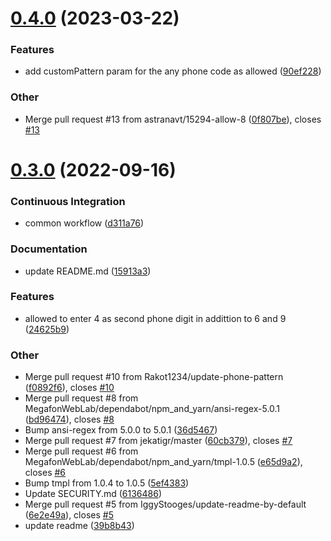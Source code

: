 # [0.4.0](https://github.com/MegafonWebLab/msisdn-formatter/compare/v0.3.0...v0.4.0) (2023-03-22)

### Features

- add customPattern param for the any phone code as allowed ([90ef228](https://github.com/MegafonWebLab/msisdn-formatter/commit/90ef228d4eeca90ddc0efbec5f4db2e9fe453797))

### Other

- Merge pull request #13 from astranavt/15294-allow-8 ([0f807be](https://github.com/MegafonWebLab/msisdn-formatter/commit/0f807be69420b272acbd0a9cc21249c00f7903da)), closes [#13](https://github.com/MegafonWebLab/msisdn-formatter/issues/13)

# [0.3.0](https://github.com/MegafonWebLab/msisdn-formatter/compare/v0.2.0...v0.3.0) (2022-09-16)

### Continuous Integration

- common workflow ([d311a76](https://github.com/MegafonWebLab/msisdn-formatter/commit/d311a7663420d936de5cb804e73c73446bf038d6))

### Documentation

- update README.md ([15913a3](https://github.com/MegafonWebLab/msisdn-formatter/commit/15913a37a156630ceee34f438c2ca096b25865d2))

### Features

- allowed to enter 4 as second phone digit in addittion to 6 and 9 ([24625b9](https://github.com/MegafonWebLab/msisdn-formatter/commit/24625b9dcb3e5fdfd68b21c42f51aedd07c01df0))

### Other

- Merge pull request #10 from Rakot1234/update-phone-pattern ([f0892f6](https://github.com/MegafonWebLab/msisdn-formatter/commit/f0892f6f49aa80c7414d5cad6d6b3be29e41b058)), closes [#10](https://github.com/MegafonWebLab/msisdn-formatter/issues/10)
- Merge pull request #8 from MegafonWebLab/dependabot/npm_and_yarn/ansi-regex-5.0.1 ([bd96474](https://github.com/MegafonWebLab/msisdn-formatter/commit/bd96474b6892605ec47cba70e095f4c0116fc750)), closes [#8](https://github.com/MegafonWebLab/msisdn-formatter/issues/8)
- Bump ansi-regex from 5.0.0 to 5.0.1 ([36d5467](https://github.com/MegafonWebLab/msisdn-formatter/commit/36d5467165007ca90dfa32cc1471ba83e4612786))
- Merge pull request #7 from jekatigr/master ([60cb379](https://github.com/MegafonWebLab/msisdn-formatter/commit/60cb37987648a2f446c0c68bdb7037512fcb59c2)), closes [#7](https://github.com/MegafonWebLab/msisdn-formatter/issues/7)
- Merge pull request #6 from MegafonWebLab/dependabot/npm_and_yarn/tmpl-1.0.5 ([e65d9a2](https://github.com/MegafonWebLab/msisdn-formatter/commit/e65d9a2a3c1b8a0dd689b8d012e32c63e60dc6c0)), closes [#6](https://github.com/MegafonWebLab/msisdn-formatter/issues/6)
- Bump tmpl from 1.0.4 to 1.0.5 ([5ef4383](https://github.com/MegafonWebLab/msisdn-formatter/commit/5ef438373c59af79a66d447effa148ab82020c4c))
- Update SECURITY.md ([6136486](https://github.com/MegafonWebLab/msisdn-formatter/commit/61364863ab7a01478499da680f140742527bf268))
- Merge pull request #5 from IggyStooges/update-readme-by-default ([6e2e49a](https://github.com/MegafonWebLab/msisdn-formatter/commit/6e2e49a67552cb87b7bd6dca915f6a9f0175dfea)), closes [#5](https://github.com/MegafonWebLab/msisdn-formatter/issues/5)
- update readme ([39b8b43](https://github.com/MegafonWebLab/msisdn-formatter/commit/39b8b433cd8914903138c9f54110a6c3eac9ef93))
